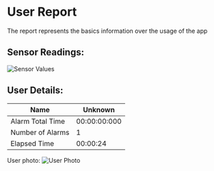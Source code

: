 # User Report
The report represents the basics information over the usage of the app
## Sensor Readings:
![Sensor Values](D:\Data\Documents\GitHub\1\FHP-GUI\gui/data/img/graphs/graph_20240901165247_-1.png)
## User Details:
| Name | Unknown   |
| --- | --- |
| Alarm Total Time | 00:00:00:000 |
| Number of Alarms | 1 |
| Elapsed Time | 00:00:24 |
User photo:
![User Photo](D:\Data\Documents\GitHub\1\FHP-GUI\gui/data/img/user_photo.jpeg)
